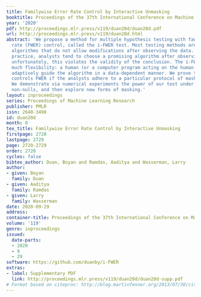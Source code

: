 ```yaml
---
title: Familywise Error Rate Control by Interactive Unmasking
booktitle: Proceedings of the 37th International Conference on Machine Learning
year: '2020'
pdf: http://proceedings.mlr.press/v119/duan20d/duan20d.pdf
url: http://proceedings.mlr.press/v119/duan20d.html
abstract: 'We propose a method for multiple hypothesis testing with familywise error
  rate (FWER) control, called the i-FWER test. Most testing methods are predefined
  algorithms that do not allow modifications after observing the data. However, in
  practice, analysts tend to choose a promising algorithm after observing the data;
  unfortunately, this violates the validity of the conclusion. The i-FWER test allows
  much flexibility: a human (or a computer program acting on the human’s behalf) may
  adaptively guide the algorithm in a data-dependent manner. We prove that our test
  controls FWER if the analysts adhere to a particular protocol of masking and unmasking.
  We demonstrate via numerical experiments the power of our test under structured
  non-nulls, and then explore new forms of masking.'
layout: inproceedings
series: Proceedings of Machine Learning Research
publisher: PMLR
issn: 2640-3498
id: duan20d
month: 0
tex_title: Familywise Error Rate Control by Interactive Unmasking
firstpage: 2720
lastpage: 2729
page: 2720-2729
order: 2720
cycles: false
bibtex_author: Duan, Boyan and Ramdas, Aaditya and Wasserman, Larry
author:
- given: Boyan
  family: Duan
- given: Aaditya
  family: Ramdas
- given: Larry
  family: Wasserman
date: 2020-09-29
address: 
container-title: Proceedings of the 37th International Conference on Machine Learning
volume: '119'
genre: inproceedings
issued:
  date-parts:
  - 2020
  - 9
  - 29
software: https://github.com/duanby/i-FWER
extras:
- label: Supplementary PDF
  link: http://proceedings.mlr.press/v119/duan20d/duan20d-supp.pdf
# Format based on citeproc: http://blog.martinfenner.org/2013/07/30/citeproc-yaml-for-bibliographies/
---
```

